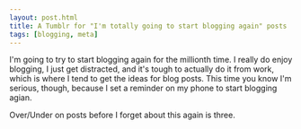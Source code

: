 ```yaml
---
layout: post.html
title: A Tumblr for "I'm totally going to start blogging again" posts
tags: [blogging, meta]
---
```


I'm going to try to start blogging again for the millionth time. I really do enjoy blogging, I just get distracted, and it's tough to actually do it from work, which is where I tend to get the ideas for blog posts. This time you know I'm serious, though, because I set a reminder on my phone to start blogging agian.

Over/Under on posts before I forget about this again is three.
